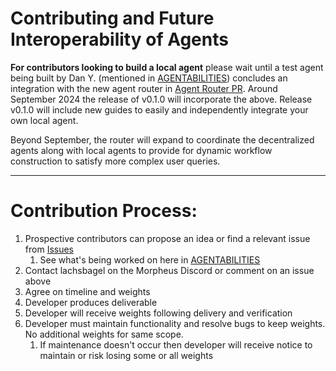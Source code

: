 # Contributing and Future Interoperability of Agents

**For contributors looking to build a local agent** please wait until a test agent being built by Dan Y. (mentioned in [AGENTABILITIES](./AGENTABILITIES.md)) concludes an integration with the new agent router in [Agent Router PR](https://github.com/MorpheusAIs/moragents/pull/45).
Around September 2024 the release of v0.1.0 will incorporate the above.
Release v0.1.0 will include new guides to easily and independently integrate your own local agent.

Beyond September, the router will expand to coordinate the decentralized agents along with local agents to provide for dynamic workflow construction to satisfy more complex user queries.

---

# Contribution Process:
1. Prospective contributors can propose an idea or find a relevant issue from [Issues](https://github.com/MorpheusAIs/moragents/issues)
   1. See what's being worked on here in [AGENTABILITIES](./AGENTABILITIES.md)
2. Contact lachsbagel on the Morpheus Discord or comment on an issue above
3. Agree on timeline and weights
4. Developer produces deliverable
5. Developer will receive weights following delivery and verification
6. Developer must maintain functionality and resolve bugs to keep weights. No additional weights for same scope.
   1. If maintenance doesn't occur then developer will receive notice to maintain or risk losing some or all weights
